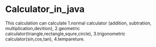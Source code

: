 # Calculator_in_java
This calculation can calculate 1.normal calculator (addition, subtration, multiplication,devition), 2.geometric calculator(triangle,rectangle,squre,circle), 3.trigonometric calculator(sin,cos,tan), 4.tempareture.
